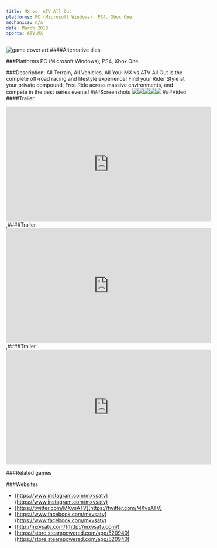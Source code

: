 ```yaml
---
title: MX vs. ATV All Out
platforms: PC (Microsoft Windows), PS4, Xbox One
mechanics: n/a
date: March 2018
sports: ATV,MX
---
```

![game cover art](//images.igdb.com/igdb/image/upload/t_cover_big/bs8kozrjvnnkxmfvurew.jpg "Logo Title Text 1")
####Alternative tiles:

###Platforms
PC (Microsoft Windows), PS4, Xbox One

###Description:
All Terrain, All Vehicles, All You! MX vs ATV All Out is the complete off-road racing and lifestyle experience! Find your Rider Style at your private compound, Free Ride across massive environments, and compete in the best series events!
###Screenshots
<a target="_blank" rel="noopener noreferrer" href="//images.igdb.com/igdb/image/upload/t_cover_big/uojjumyn7t6a5hjmt0np.jpg"><img src="//images.igdb.com/igdb/image/upload/t_thumb/uojjumyn7t6a5hjmt0np.jpg"/></a><a target="_blank" rel="noopener noreferrer" href="//images.igdb.com/igdb/image/upload/t_cover_big/kz1vchakrewskyzpit0l.jpg"><img src="//images.igdb.com/igdb/image/upload/t_thumb/kz1vchakrewskyzpit0l.jpg"/></a><a target="_blank" rel="noopener noreferrer" href="//images.igdb.com/igdb/image/upload/t_cover_big/b3ktgr1hrv6ba3agunjd.jpg"><img src="//images.igdb.com/igdb/image/upload/t_thumb/b3ktgr1hrv6ba3agunjd.jpg"/></a><a target="_blank" rel="noopener noreferrer" href="//images.igdb.com/igdb/image/upload/t_cover_big/dgzjkxkbqhndvjjotteq.jpg"><img src="//images.igdb.com/igdb/image/upload/t_thumb/dgzjkxkbqhndvjjotteq.jpg"/></a><a target="_blank" rel="noopener noreferrer" href="//images.igdb.com/igdb/image/upload/t_cover_big/cadia6rw7scofoojpa0s.jpg"><img src="//images.igdb.com/igdb/image/upload/t_thumb/cadia6rw7scofoojpa0s.jpg"/></a>
###Video
####Trailer

<iframe width="560" height="315" src="https://www.youtube.com/embed/J6P_R0N0HD4" frameborder="0" allowfullscreen></iframe>
,####Trailer

<iframe width="560" height="315" src="https://www.youtube.com/embed/yIQyq0FEWLk" frameborder="0" allowfullscreen></iframe>
,####Trailer

<iframe width="560" height="315" src="https://www.youtube.com/embed/xEAVFHa5o84" frameborder="0" allowfullscreen></iframe>

###Related games

###Websites
* [https://www.instagram.com/mxvsatv](https://www.instagram.com/mxvsatv)
* [https://twitter.com/MXvsATV](https://twitter.com/MXvsATV)
* [https://www.facebook.com/mxvsatv](https://www.facebook.com/mxvsatv)
* [http://mxvsatv.com/](http://mxvsatv.com/)
* [https://store.steampowered.com/app/520940](https://store.steampowered.com/app/520940)
